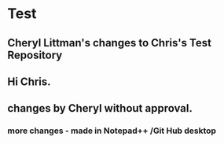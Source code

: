 # Test

## Cheryl Littman's changes to Chris's Test Repository

## Hi Chris.

## changes by Cheryl without approval.

### more changes - made in Notepad++ /Git Hub desktop
